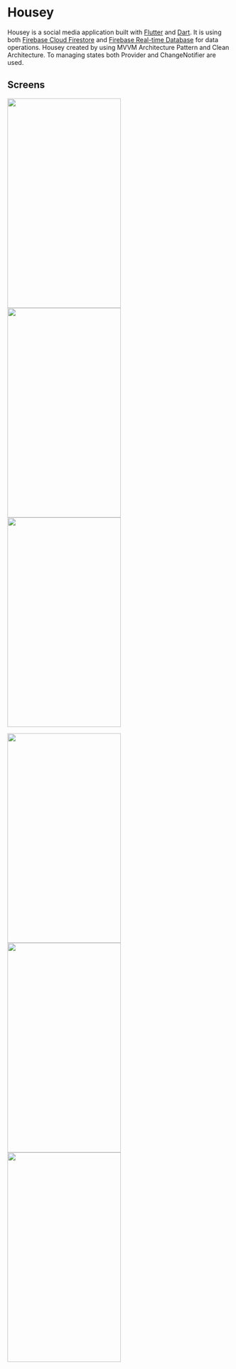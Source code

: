 # Housey

Housey is a social media application built with [Flutter](https://flutter.dev/) and [Dart](https://dart.dev/). It is using both [Firebase Cloud Firestore](https://firebase.google.com/docs/firestore) and [Firebase Real-time Database](https://firebase.google.com/docs/database) for data operations. Housey created by using MVVM Architecture Pattern and Clean Architecture. To managing states both Provider and ChangeNotifier are used.

## Screens

<p float="left">

<img  src="https://user-images.githubusercontent.com/63492956/184248327-b80fc118-018c-4823-912b-b9f101701cc4.png" width="255" height="470"> 

<img  src="https://user-images.githubusercontent.com/63492956/184248350-e2dd8d81-fe10-43ee-8b67-23afb30b9b7e.png" width="255" height="470">

<img src="https://user-images.githubusercontent.com/63492956/184248362-3a020f4a-4876-4fe3-8ca0-bc7705aa4a3b.png" width="255" height="470">
</p>


<p float="left">
<img  src="https://user-images.githubusercontent.com/63492956/184248367-9b45f81b-c57a-4936-9f7b-877e16601706.png" width="255" height="470"> 

<img  src="https://user-images.githubusercontent.com/63492956/184248369-ddb385b4-ebb3-48ea-828c-d392e3161a48.png" width="255" height="470">

<img src="https://user-images.githubusercontent.com/63492956/184248390-aa1b466b-30e0-4f6e-92cc-c43b0b459537.png" width="255" height="470">
</p>

